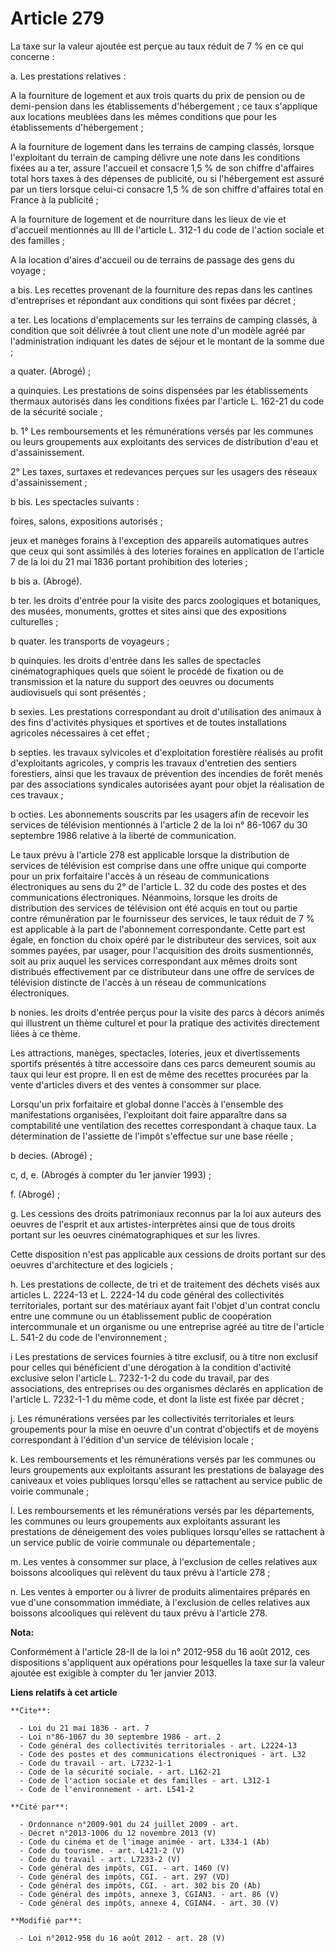 # Article 279

La taxe sur la valeur ajoutée est perçue au taux réduit de 7 % en ce qui concerne : 

a. Les prestations relatives : 

A la fourniture de logement et aux trois quarts du prix de pension ou de demi-pension dans les établissements d'hébergement ;
ce taux s'applique aux locations meublées dans les mêmes conditions que pour les établissements d'hébergement ; 

A la fourniture de logement dans les terrains de camping classés, lorsque l'exploitant du terrain de camping délivre une note
dans les conditions fixées au a ter, assure l'accueil et consacre 1,5 % de son chiffre d'affaires total hors taxes à des
dépenses de publicité, ou si l'hébergement est assuré par un tiers lorsque celui-ci consacre 1,5 % de son chiffre d'affaires
total en France à la publicité ; 

A la fourniture de logement et de nourriture dans les lieux de vie et d'accueil mentionnés au III de l'article L. 312-1 du
code de l'action sociale et des familles ; 

A la location d'aires d'accueil ou de terrains de passage des gens du voyage ; 

a bis. Les recettes provenant de la fourniture des repas dans les cantines d'entreprises et répondant aux conditions qui sont
fixées par décret ; 

a ter. Les locations d'emplacements sur les terrains de camping classés, à condition que soit délivrée à tout client une note
d'un modèle agréé par l'administration indiquant les dates de séjour et le montant de la somme due ; 

a quater. (Abrogé) ; 

a quinquies. Les prestations de soins dispensées par les établissements thermaux autorisés dans les conditions fixées par
l'article L. 162-21 du code de la sécurité sociale ; 

b. 1° Les remboursements et les rémunérations versés par les communes ou leurs groupements aux exploitants des services de
distribution d'eau et d'assainissement. 

2° Les taxes, surtaxes et redevances perçues sur les usagers des réseaux d'assainissement ; 

b bis. Les spectacles suivants : 

foires, salons, expositions autorisés ; 

jeux et manèges forains à l'exception des appareils automatiques autres que ceux qui sont assimilés à des loteries foraines
en application de l'article 7 de la loi du 21 mai 1836 portant prohibition des loteries ; 

b bis a. (Abrogé). 

b ter. les droits d'entrée pour la visite des parcs zoologiques et botaniques, des musées, monuments, grottes et sites ainsi
que des expositions culturelles ; 

b quater. les transports de voyageurs ; 

b quinquies. les droits d'entrée dans les salles de spectacles cinématographiques quels que soient le procédé de fixation ou
de transmission et la nature du support des oeuvres ou documents audiovisuels qui sont présentés ; 

b sexies. Les prestations correspondant au droit d'utilisation des animaux à des fins d'activités physiques et sportives et
de toutes installations agricoles nécessaires à cet effet ; 

b septies. les travaux sylvicoles et d'exploitation forestière réalisés au profit d'exploitants agricoles, y compris les
travaux d'entretien des sentiers forestiers, ainsi que les travaux de prévention des incendies de forêt menés par des
associations syndicales autorisées ayant pour objet la réalisation de ces travaux ; 

b octies. Les abonnements souscrits par les usagers afin de recevoir les services de télévision mentionnés à l'article 2 de
la loi n° 86-1067 du 30 septembre 1986 relative à la liberté de communication. 

Le taux prévu à l'article 278 est applicable lorsque la distribution de services de télévision est comprise dans une offre
unique qui comporte pour un prix forfaitaire l'accès à un réseau de communications électroniques au sens du 2° de l'article
L. 32 du code des postes et des communications électroniques. Néanmoins, lorsque les droits de distribution des services de
télévision ont été acquis en tout ou partie contre rémunération par le fournisseur des services, le taux réduit de 7 % est
applicable à la part de l'abonnement correspondante. Cette part est égale, en fonction du choix opéré par le distributeur des
services, soit aux sommes payées, par usager, pour l'acquisition des droits susmentionnés, soit au prix auquel les services
correspondant aux mêmes droits sont distribués effectivement par ce distributeur dans une offre de services de télévision
distincte de l'accès à un réseau de communications électroniques. 

b nonies. les droits d'entrée perçus pour la visite des parcs à décors animés qui illustrent un thème culturel et pour la
pratique des activités directement liées à ce thème. 

Les attractions, manèges, spectacles, loteries, jeux et divertissements sportifs présentés à titre accessoire dans ces parcs
demeurent soumis au taux qui leur est propre. Il en est de même des recettes procurées par la vente d'articles divers et des
ventes à consommer sur place. 

Lorsqu'un prix forfaitaire et global donne l'accès à l'ensemble des manifestations organisées, l'exploitant doit faire
apparaître dans sa comptabilité une ventilation des recettes correspondant à chaque taux. La détermination de l'assiette de
l'impôt s'effectue sur une base réelle ; 

b decies. (Abrogé) ;

c, d, e. (Abrogés à compter du 1er janvier 1993) ; 

f. (Abrogé) ;

g. Les cessions des droits patrimoniaux reconnus par la loi aux auteurs des oeuvres de l'esprit et aux artistes-interprètes
ainsi que de tous droits portant sur les oeuvres cinématographiques et sur les livres. 

Cette disposition n'est pas applicable aux cessions de droits portant sur des oeuvres d'architecture et des logiciels ; 

h. Les prestations de collecte, de tri et de traitement des déchets visés aux articles L. 2224-13 et L. 2224-14 du code
général des collectivités territoriales, portant sur des matériaux ayant fait l'objet d'un contrat conclu entre une commune
ou un établissement public de coopération intercommunale et un organisme ou une entreprise agréé au titre de l'article L.
541-2 du code de l'environnement ; 

i Les prestations de services fournies à titre exclusif, ou à titre non exclusif pour celles qui bénéficient d'une dérogation
à la condition d'activité exclusive selon l'article L. 7232-1-2 du code du travail, par des associations, des entreprises ou
des organismes déclarés en application de l'article L. 7232-1-1 du même code, et dont la liste est fixée par décret ; 

j. Les rémunérations versées par les collectivités territoriales et leurs groupements pour la mise en oeuvre d'un contrat
d'objectifs et de moyens correspondant à l'édition d'un service de télévision locale ; 

k. Les remboursements et les rémunérations versés par les communes ou leurs groupements aux exploitants assurant les
prestations de balayage des caniveaux et voies publiques lorsqu'elles se rattachent au service public de voirie communale ; 

l. Les remboursements et les rémunérations versés par les départements, les communes ou leurs groupements aux exploitants
assurant les prestations de déneigement des voies publiques lorsqu'elles se rattachent à un service public de voirie
communale ou départementale ; 

m. Les ventes à consommer sur place, à l'exclusion de celles relatives aux boissons alcooliques qui relèvent du taux prévu à
l'article 278 ; 

n. Les ventes à emporter ou à livrer de produits alimentaires préparés en vue d'une consommation immédiate, à l'exclusion de
celles relatives aux boissons alcooliques qui relèvent du taux prévu à l'article 278.

**Nota:**

Conformément à l'article 28-II de la loi n° 2012-958 du 16 août 2012, ces dispositions s'appliquent aux opérations pour
lesquelles la taxe sur la valeur ajoutée est exigible à compter du 1er janvier 2013.

**Liens relatifs à cet article**

	**Cite**:

	  - Loi du 21 mai 1836 - art. 7
	  - Loi n°86-1067 du 30 septembre 1986 - art. 2
	  - Code général des collectivités territoriales - art. L2224-13
	  - Code des postes et des communications électroniques - art. L32
	  - Code du travail - art. L7232-1-1
	  - Code de la sécurité sociale. - art. L162-21
	  - Code de l'action sociale et des familles - art. L312-1
	  - Code de l'environnement - art. L541-2

	**Cité par**:

	  - Ordonnance n°2009-901 du 24 juillet 2009 - art.
	  - Décret n°2013-1006 du 12 novembre 2013 (V)
	  - Code du cinéma et de l'image animée - art. L334-1 (Ab)
	  - Code du tourisme. - art. L421-2 (V)
	  - Code du travail - art. L7233-2 (V)
	  - Code général des impôts, CGI. - art. 1460 (V)
	  - Code général des impôts, CGI. - art. 297 (VD)
	  - Code général des impôts, CGI. - art. 302 bis ZO (Ab)
	  - Code général des impôts, annexe 3, CGIAN3. - art. 86 (V)
	  - Code général des impôts, annexe 4, CGIAN4. - art. 30 (V)

	**Modifié par**:

	  - Loi n°2012-958 du 16 août 2012 - art. 28 (V)
